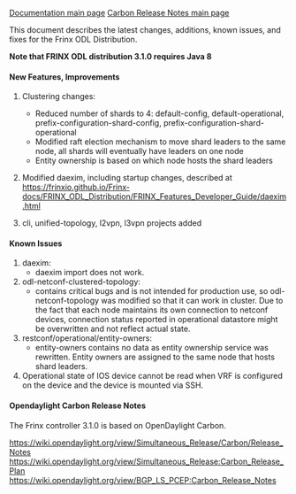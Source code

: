 [Documentation main page](https://frinxio.github.io/Frinx-docs/)
[Carbon Release Notes main page](https://frinxio.github.io/Frinx-docs/FRINX_ODL_Distribution/Release_Notes/Carbon.html)
    
This document describes the latest changes, additions, known issues, and fixes for the Frinx ODL Distribution.<!--more-->

**Note that FRINX ODL distribution 3.1.0 requires Java 8**

#### New Features, Improvements

1.  Clustering changes:
    
    * Reduced number of shards to 4: default-config, default-operational, prefix-configuration-shard-config, prefix-configuration-shard-operational
    * Modified raft election mechanism to move shard leaders to the same node, all shards will eventually have leaders on one node
    * Entity ownership is based on which node hosts the shard leaders

2.  Modified daexim, including startup changes, described at <https://frinxio.github.io/Frinx-docs/FRINX_ODL_Distribution/FRINX_Features_Developer_Guide/daexim.html>
    
3. cli, unified-topology, l2vpn, l3vpn projects added


#### Known Issues

1.  daexim: 
    *   daexim import does not work.
2.  odl-netconf-clustered-topology: 
    *   contains critical bugs and is not intended for production use, so odl-netconf-topology was modified so that it can work in cluster. Due to the fact that each node maintains its own connection to netconf devices, connection status reported in operational datastore might be overwritten and not reflect actual state.
3.  restconf/operational/entity-owners:
    *   entity-owners contains no data as entity ownership service was rewritten. Entity owners are assigned to the same node that hosts shard leaders.
4.  Operational state of IOS device cannot be read when VRF is configured on the device and the device is mounted via SSH.


#### Opendaylight Carbon Release Notes

The Frinx controller 3.1.0 is based on OpenDaylight Carbon.

<https://wiki.opendaylight.org/view/Simultaneous_Release/Carbon/Release_Notes>
<https://wiki.opendaylight.org/view/Simultaneous_Release:Carbon_Release_Plan>
<https://wiki.opendaylight.org/view/BGP_LS_PCEP:Carbon_Release_Notes>
